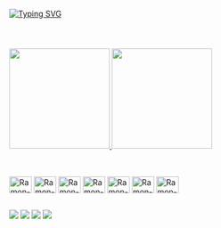 [![Typing SVG](https://readme-typing-svg.herokuapp.com/?color=FF5733&size=50&center=true&vCenter=true&width=1000&lines=+Olá,+seja+bem+vindo!;+Meu+nome+é+Ramon!;Tenho+23+anos)](https://git.io/typing-svg)<div><br><h3>

<a href="https://github.com/ramonoliveira1">
  <img height="180em" src="https://github-readme-stats.vercel.app/api?username=ramonoliveira1&show_icons=true&theme=great-gatsby">
  <img height="180em" src="https://github-readme-stats.vercel.app/api/top-langs/?username=ramonoliveira1&layout=compact&theme=great-gatsby">
</a>

##

<div style="display: inline_block"><br>
  <img align="center" alt="Ramon-php" height="30" width="40" src="https://cdn.jsdelivr.net/gh/devicons/devicon/icons/php/php-original.svg">
  <img align="center" alt="Ramon-js" height="30" width="40" src="https://cdn.jsdelivr.net/gh/devicons/devicon/icons/javascript/javascript-original.svg">
  <img align="center" alt="Ramon-react" height="30" width="40" src="https://cdn.jsdelivr.net/gh/devicons/devicon/icons/react/react-original.svg">
  <img align="center" alt="Ramon-html" height="30" width="40" src="https://cdn.jsdelivr.net/gh/devicons/devicon/icons/html5/html5-original.svg">
  <img align="center" alt="Ramon-css" height="30" width="40" src="https://cdn.jsdelivr.net/gh/devicons/devicon/icons/css3/css3-original.svg">
  <img align="center" alt="Ramon-sass" height="30" width="40" src="https://cdn.jsdelivr.net/gh/devicons/devicon/icons/sass/sass-original.svg">
  <img align="center" alt="Ramon-bootstrap" height="30" width="40" src="https://cdn.jsdelivr.net/gh/devicons/devicon/icons/bootstrap/bootstrap-original.svg">
</div>

##

<div> 
  <a href="https://www.linkedin.com/in/ramonoliveira/" target="_blank"><img src="https://img.shields.io/badge/-LinkedIn-%230077B5?style=for-the-badge&logo=linkedin&logoColor=white" target="_blank"></a> 
  <a href = "mailto:ramon.ubt@gmail.com"><img src="https://img.shields.io/badge/-Gmail-%23333?style=for-the-badge&logo=gmail&logoColor=white" target="_blank"></a>
  <a href="https://instagram.com/1ramonzera" target="_blank"><img src="https://img.shields.io/badge/-Instagram-%23E4405F?style=for-the-badge&logo=instagram&logoColor=white" target="_blank"></a>
  <a href="https://portfolio-ramon.vercel.app/" target="_blank"><img src="https://img.shields.io/badge/Meu%20-Portfólio-orange?style=for-the-badge" target="_blank"></a>
</div>

##
